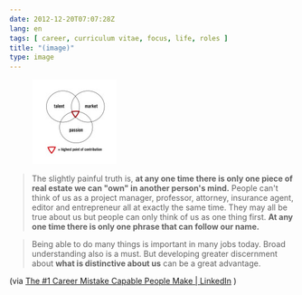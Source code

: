 ```yaml
---
date: 2012-12-20T07:07:28Z
lang: en
tags: [ career, curriculum vitae, focus, life, roles ]
title: "(image)"
type: image
---
```


<figure>
<a
href="https://hugo.ferreira.cc/the-slightly-painful-truth-is-at-any-one-time/attachment/591/"
rel="attachment"><img
src="tumblr_mfayp4KDWv1qz82meo1_500-150x150.jpg"
width="150" height="150" /></a></figure>

> The slightly painful truth is, **at any one time there is only one
> piece of real estate we can "own" in another person's mind.** People
> can't think of us as a project manager, professor, attorney, insurance
> agent, editor and entrepreneur all at exactly the same time. They may
> all be true about us but people can only think of us as one thing
> first. **At any one time there is only one phrase that can follow our
> name.**

> Being able to do many things is important in many jobs today. Broad
> understanding also is a must. But developing greater discernment about
> **what is distinctive about us** can be a great advantage.

(via [The #1 Career Mistake Capable People Make  | 
LinkedIn](http://www.linkedin.com/today/post/article/20121206081322-8353952-the-1-career-mistake-capable-people-make?trk=eml-mktg-top12-s-1219-p2)
)

